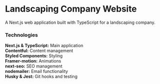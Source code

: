 # Landscaping Company Website

A Next.js web application built with TypeScript for a landscaping company.

### Technologies

**Next.js & TypeScript:** Main application <br>
**Contentful:** Content management <br>
**Styled Components:** Styling <br>
**Framer-motion:** Animations <br>
**next-seo:** SEO management <br>
**nodemailer:** Email functionality <br>
**Husky & Jest:** Git hooks and testing
